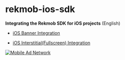 # rekmob-ios-sdk


**Integrating the Rekmob SDK for iOS projects** (English)

- [iOS Banner Integration](https://github.com/rekmob/ios-sdk/wiki/iOS-Banner-Integration)

- [iOS Interstitial(Fullscreen) Integration](https://github.com/rekmob/ios-sdk/wiki/iOS-Banner-Integration)
 


[![Mobile Ad Network](https://rekmob.s3.amazonaws.com/img/logo.png)](https://www.rekmob.com)
